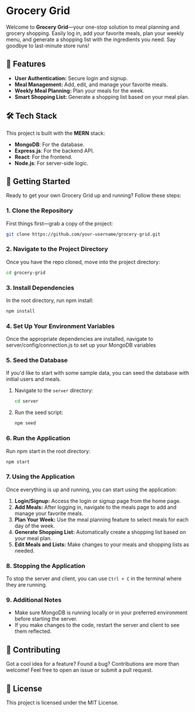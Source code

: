 # Grocery Grid

Welcome to **Grocery Grid**—your one-stop solution to meal planning and grocery shopping. Easily log in, add your favorite meals, plan your weekly menu, and generate a shopping list with the ingredients you need. Say goodbye to last-minute store runs!

## 🌟 Features

- **User Authentication:** Secure login and signup.
- **Meal Management:** Add, edit, and manage your favorite meals.
- **Weekly Meal Planning:** Plan your meals for the week.
- **Smart Shopping List:** Generate a shopping list based on your meal plan.

## 🛠 Tech Stack

This project is built with the **MERN** stack:

- **MongoDB**: For the database.
- **Express.js**: For the backend API.
- **React**: For the frontend.
- **Node.js**: For server-side logic.

## 🚀 Getting Started

Ready to get your own Grocery Grid up and running? Follow these steps:

### 1. Clone the Repository

First things first—grab a copy of the project:

```bash
git clone https://github.com/your-username/grocery-grid.git
```

### 2. Navigate to the Project Directory

Once you have the repo cloned, move into the project directory:

```bash
cd grocery-grid
```

### 3. Install Dependencies

In the root directory, run npm install:

```bash
npm install
```

### 4. Set Up Your Environment Variables

Once the appropriate dependencies are installed, navigate to server/config/connection.js to set up your MongoDB variables

### 5. Seed the Database

If you'd like to start with some sample data, you can seed the database with initial users and meals.

1. Navigate to the `server` directory:

    ```bash
    cd server
    ```

2. Run the seed script:

    ```bash
    npm seed
    ```

### 6. Run the Application

Run npm start in the root directory:

```bash
npm start
```

### 7. Using the Application

Once everything is up and running, you can start using the application:

1. **Login/Signup:** Access the login or signup page from the home page.
2. **Add Meals:** After logging in, navigate to the meals page to add and manage your favorite meals.
3. **Plan Your Week:** Use the meal planning feature to select meals for each day of the week.
4. **Generate Shopping List:** Automatically create a shopping list based on your meal plan.
5. **Edit Meals and Lists:** Make changes to your meals and shopping lists as needed.

### 8. Stopping the Application

To stop the server and client, you can use `Ctrl + C` in the terminal where they are running.

### 9. Additional Notes

- Make sure MongoDB is running locally or in your preferred environment before starting the server.
- If you make changes to the code, restart the server and client to see them reflected.

## 🎉 Contributing

Got a cool idea for a feature? Found a bug? Contributions are more than welcome! Feel free to open an issue or submit a pull request.

## 📄 License

This project is licensed under the MIT License.
